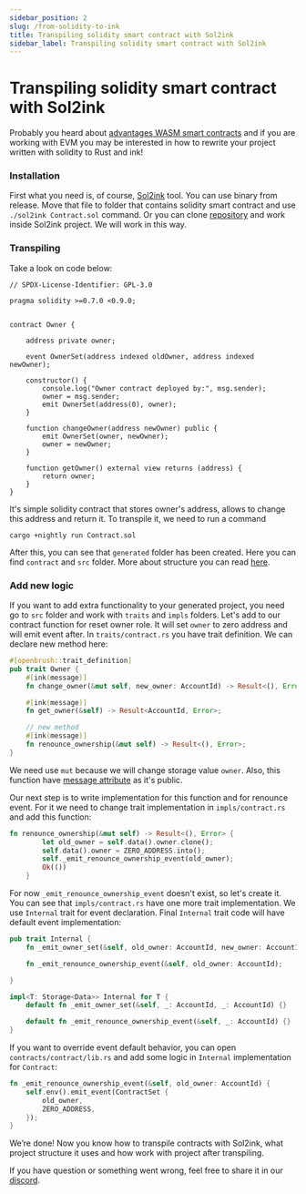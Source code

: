 ```yaml
---
sidebar_position: 2
slug: /from-solidity-to-ink
title: Transpiling solidity smart contract with Sol2ink
sidebar_label: Transpiling solidity smart contract with Sol2ink
---
```


# Transpiling solidity smart contract with Sol2ink

Probably you heard about [advantages WASM smart contracts](https://use.ink/why-webassembly-for-smart-contracts) 
and if you are working with EVM you may be interested in how to rewrite your project written with solidity 
to Rust and ink!

### Installation
First what you need is, of course, [Sol2ink](/docs/Sol2ink) tool. You can use binary from release.
Move that file to folder that contains solidity smart contract and use `./sol2ink Contract.sol` command. 
Or you can clone [repository](https://github.com/Brushfam/sol2ink) and work inside Sol2ink project. We will work in this way.

### Transpiling

Take a look on code below:

```solidity
// SPDX-License-Identifier: GPL-3.0

pragma solidity >=0.7.0 <0.9.0;


contract Owner {

    address private owner;

    event OwnerSet(address indexed oldOwner, address indexed newOwner);

    constructor() {
        console.log("Owner contract deployed by:", msg.sender);
        owner = msg.sender; 
        emit OwnerSet(address(0), owner);
    }

    function changeOwner(address newOwner) public {
        emit OwnerSet(owner, newOwner);
        owner = newOwner;
    }

    function getOwner() external view returns (address) {
        return owner;
    }
} 
```

It's simple solidity contract that stores owner's address, allows to change this address and return it.
To transpile it, we need to run a command

```shell
cargo +nightly run Contract.sol
```

After this, you can see that `generated` folder has been created. Here you can find `contract`
and `src` folder. More about structure you can read [here](/docs/Sol2ink/capabilities).

### Add new logic

If you want to add extra functionality to your generated project, you need go to `src` folder and
work with `traits` and `impls` folders. Let's add to our contract function for reset owner role. 
It will set `owner` to zero address and will emit event after. In `traits/contract.rs` you
have trait definition. We can declare new method here:

```rust
#[openbrush::trait_definition]
pub trait Owner {
    #[ink(message)]
    fn change_owner(&mut self, new_owner: AccountId) -> Result<(), Error>;

    #[ink(message)]
    fn get_owner(&self) -> Result<AccountId, Error>;

    // new method
    #[ink(message)]
    fn renounce_ownership(&mut self) -> Result<(), Error>;
}
```

We need use `mut` because we will change storage value `owner`. Also, this function have
[message attribute](https://use.ink/macros-attributes/message) as it's public.

Our next step is to write implementation for this function and for renounce event. For it we
need to change trait implementation in `impls/contract.rs` and add this function:

```rust
fn renounce_ownership(&mut self) -> Result<(), Error> {
        let old_owner = self.data().owner.clone();
        self.data().owner = ZERO_ADDRESS.into();
        self._emit_renounce_ownership_event(old_owner);
        Ok(())
    }
```

For now `_emit_renounce_ownership_event` doesn't exist, so let's create it. You can see that
`impls/contract.rs` have one more trait implementation. We use `Internal` trait for
event declaration. Final `Internal` trait code will have default event implementation:

```rust
pub trait Internal {
    fn _emit_owner_set(&self, old_owner: AccountId, new_owner: AccountId);

    fn _emit_renounce_ownership_event(&self, old_owner: AccountId);

}

impl<T: Storage<Data>> Internal for T {
    default fn _emit_owner_set(&self, _: AccountId, _: AccountId) {}

    default fn _emit_renounce_ownership_event(&self, _: AccountId) {}
}
```

If you want to override event default behavior, you can open `contracts/contract/lib.rs`
and add some logic in `Internal` implementation for `Contract`:

```rust
fn _emit_renounce_ownership_event(&self, old_owner: AccountId) {
    self.env().emit_event(ContractSet {
        old_owner,
        ZERO_ADDRESS,
    });
}
```

We’re done! Now you know how to transpile contracts with Sol2ink, what project structure it uses
and how work with project after transpiling.

If you have question or something went wrong, feel free to share it in our [discord](https://discord.gg/9FRETSPmp9).
